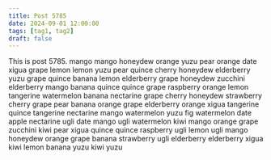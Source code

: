 ```yaml
---
title: Post 5785
date: 2024-09-01 12:00:00
tags: [tag1, tag2]
draft: false
---
```

This is post 5785.
mango
mango
honeydew
orange
yuzu
pear
orange
date
xigua
grape
lemon
lemon
yuzu
pear
quince
cherry
honeydew
elderberry
yuzu
grape
quince
banana
lemon
elderberry
grape
honeydew
zucchini
elderberry
mango
banana
quince
quince
grape
raspberry
orange
lemon
tangerine
watermelon
banana
nectarine
grape
cherry
honeydew
strawberry
cherry
grape
pear
banana
orange
grape
elderberry
orange
xigua
tangerine
quince
tangerine
nectarine
mango
watermelon
yuzu
fig
watermelon
date
apple
nectarine
ugli
date
mango
ugli
watermelon
kiwi
mango
orange
grape
zucchini
kiwi
pear
xigua
quince
quince
raspberry
ugli
lemon
ugli
mango
honeydew
orange
grape
banana
strawberry
ugli
elderberry
elderberry
xigua
kiwi
lemon
banana
yuzu
kiwi
yuzu
